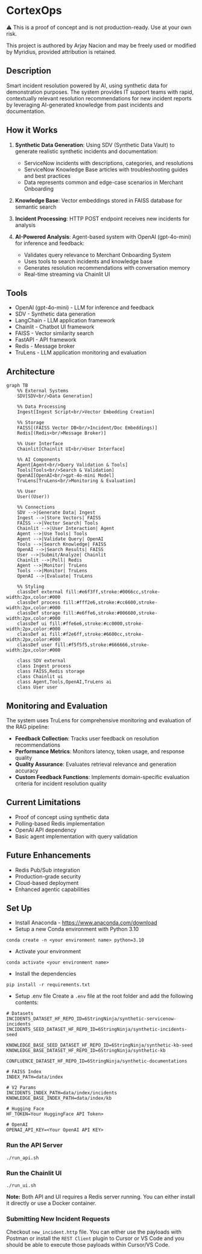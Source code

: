 # CortexOps
⚠️ This is a proof of concept and is not production-ready. Use at your own risk.

This project is authored by Arjay Nacion and may be freely used or modified by Myridius, provided attribution is retained.

## Description
Smart incident resolution powered by AI, using synthetic data for demonstration purposes. The system provides IT support teams with rapid, contextually relevant resolution recommendations for new incident reports by leveraging AI-generated knowledge from past incidents and documentation.

## How it Works
1. **Synthetic Data Generation**: Using SDV (Synthetic Data Vault) to generate realistic synthetic incidents and documentation:
   - ServiceNow incidents with descriptions, categories, and resolutions
   - ServiceNow Knowledge Base articles with troubleshooting guides and best practices
   - Data represents common and edge-case scenarios in Merchant Onboarding

2. **Knowledge Base**: Vector embeddings stored in FAISS database for semantic search

3. **Incident Processing**: HTTP POST endpoint receives new incidents for analysis

4. **AI-Powered Analysis**: Agent-based system with OpenAI (gpt-4o-mini) for inference and feedback:
   - Validates query relevance to Merchant Onboarding System
   - Uses tools to search incidents and knowledge base
   - Generates resolution recommendations with conversation memory
   - Real-time streaming via Chainlit UI

## Tools
- OpenAI (gpt-4o-mini) - LLM for inference and feedback
- SDV - Synthetic data generation
- LangChain - LLM application framework
- Chainlit - Chatbot UI framework
- FAISS - Vector similarity search
- FastAPI - API framework
- Redis - Message broker
- TruLens - LLM application monitoring and evaluation

## Architecture

```mermaid
graph TB
    %% External Systems
    SDV[SDV<br/>Data Generation]
    
    %% Data Processing
    Ingest[Ingest Script<br/>Vector Embedding Creation]
    
    %% Storage
    FAISS[(FAISS Vector DB<br/>Incident/Doc Embeddings)]
    Redis[(Redis<br/>Message Broker)]
    
    %% User Interface
    Chainlit[Chainlit UI<br/>User Interface]
    
    %% AI Components
    Agent[Agent<br/>Query Validation & Tools]
    Tools[Tools<br/>Search & Validation]
    OpenAI[OpenAI<br/>gpt-4o-mini Model]
    TruLens[TruLens<br/>Monitoring & Evaluation]
    
    %% User
    User((User))
    
    %% Connections
    SDV -->|Generate Data| Ingest
    Ingest -->|Store Vectors| FAISS
    FAISS -->|Vector Search| Tools
    Chainlit -->|User Interaction| Agent
    Agent -->|Use Tools| Tools
    Agent -->|Validate Query| OpenAI
    Tools -->|Search Knowledge| FAISS
    OpenAI -->|Search Results| FAISS
    User -->|Submit/Analyze| Chainlit
    Chainlit -->|Poll| Redis
    Agent -->|Monitor| TruLens
    Tools -->|Monitor| TruLens
    OpenAI -->|Evaluate| TruLens
    
    %% Styling
    classDef external fill:#e6f3ff,stroke:#0066cc,stroke-width:2px,color:#000
    classDef process fill:#fff2e6,stroke:#cc6600,stroke-width:2px,color:#000
    classDef storage fill:#e6ffe6,stroke:#006600,stroke-width:2px,color:#000
    classDef ui fill:#ffe6e6,stroke:#cc0000,stroke-width:2px,color:#000
    classDef ai fill:#f2e6ff,stroke:#6600cc,stroke-width:2px,color:#000
    classDef user fill:#f5f5f5,stroke:#666666,stroke-width:2px,color:#000
    
    class SDV external
    class Ingest process
    class FAISS,Redis storage
    class Chainlit ui
    class Agent,Tools,OpenAI,TruLens ai
    class User user
```

## Monitoring and Evaluation
The system uses TruLens for comprehensive monitoring and evaluation of the RAG pipeline:
- **Feedback Collection**: Tracks user feedback on resolution recommendations
- **Performance Metrics**: Monitors latency, token usage, and response quality
- **Quality Assurance**: Evaluates retrieval relevance and generation accuracy
- **Custom Feedback Functions**: Implements domain-specific evaluation criteria for incident resolution quality

## Current Limitations
- Proof of concept using synthetic data
- Polling-based Redis implementation
- OpenAI API dependency
- Basic agent implementation with query validation

## Future Enhancements
- Redis Pub/Sub integration
- Production-grade security
- Cloud-based deployment
- Enhanced agentic capabilities

## Set Up
- Install Anaconda - https://www.anaconda.com/download
- Setup a new Conda environment with Python 3.10
```
conda create -n <your environment name> python=3.10
```
- Activate your environment
```
conda activate <your environment name>
```
- Install the dependencies
```
pip install -r requirements.txt
```
- Setup .env file
Create a `.env` file at the root folder and add the following contents:
```properties
# Datasets
INCIDENTS_DATASET_HF_REPO_ID=6StringNinja/synthetic-servicenow-incidents
INCIDENTS_SEED_DATASET_HF_REPO_ID=6StringNinja/synthetic-incidents-seed

KNOWLEDGE_BASE_SEED_DATASET_HF_REPO_ID=6StringNinja/synthetic-kb-seed
KNOWLEDGE_BASE_DATASET_HF_REPO_ID=6StringNinja/synthetic-kb

CONFLUENCE_DATASET_HF_REPO_ID=6StringNinja/synthetic-documentations

# FAISS Index
INDEX_PATH=data/index

# V2 Params
INCIDENTS_INDEX_PATH=data/index/incidents
KNOWLEDGE_BASE_INDEX_PATH=data/index/kb

# Hugging Face
HF_TOKEN=Your HuggingFace API Token>

# OpenAI
OPENAI_API_KEY=<Your OpenAI API KEY>
```

### Run the API Server
```
./run_api.sh
```

### Run the Chainlit UI
```
./run_ui.sh
```

**Note:** Both API and UI requires a Redis server running. You can either install it directly or use a Docker container.

### Submitting New Incident Requests
Checkout `new_incident.http` file. You can either use the payloads with Postman or install the `REST Client` plugin to Cursor or VS Code and you should be able to execute those payloads within Cursor/VS Code.